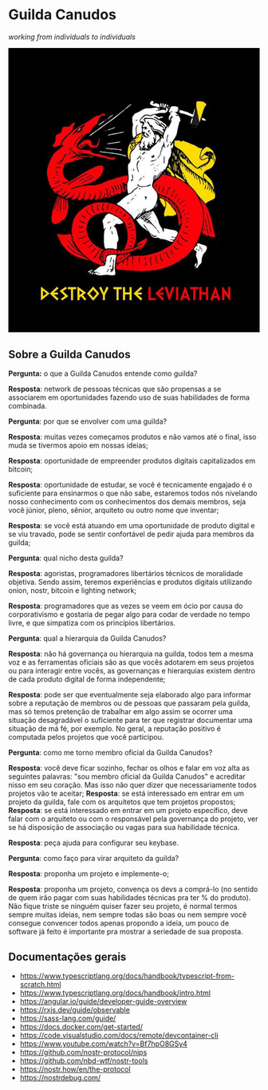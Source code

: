 # Guilda Canudos

_working from individuals to individuals_

![destroy the levithan](https://raw.githubusercontent.com/antonioconselheiro/antonioconselheiro/master/img/destroy-leviathan.jpg)

## Sobre a Guilda Canudos

**Pergunta:** o que a Guilda Canudos entende como guilda?

**Resposta**: network de pessoas técnicas que são propensas a se associarem em oportunidades fazendo uso de suas habilidades de forma combinada.



**Pergunta**: por que se envolver com uma guilda?

**Resposta**: muitas vezes começamos produtos e não vamos até o final, isso muda se tivermos apoio em nossas ideias;

**Resposta**: oportunidade de empreender produtos digitais capitalizados em bitcoin;

**Resposta**: oportunidade de estudar, se você é tecnicamente engajado é o suficiente para ensinarmos o que não sabe, estaremos todos nós nivelando nosso conhecimento com os conhecimentos dos demais membros, seja você júnior, pleno, sênior, arquiteto ou outro nome que inventar;

**Resposta**: se você está atuando em uma oportunidade de produto digital e se viu travado, pode se sentir confortável de pedir ajuda para membros da guilda;


**Pergunta**: qual nicho desta guilda?

**Resposta**: agoristas, programadores libertários técnicos de moralidade objetiva. Sendo assim, teremos experiências e produtos digitais utilizando onion, nostr, bitcoin e lighting network;

**Resposta**: programadores que as vezes se veem em ócio por causa do corporativismo e gostaria de pegar algo para codar de verdade no tempo livre, e que simpatiza com os princípios libertários.


**Pergunta**: qual a hierarquia da Guilda Canudos?

**Resposta**: não há governança ou hierarquia na guilda, todos tem a mesma voz e as ferramentas oficiais são as que vocês adotarem em seus projetos ou para interagir entre vocês, as governanças e 
hierarquias existem dentro de cada produto digital de forma independente;

**Resposta**: pode ser que eventualmente seja elaborado algo para informar sobre a reputação de membros ou de pessoas que passaram pela guilda, mas só temos pretenção de trabalhar em algo assim se ocorrer uma situação desagradável o suficiente para ter que registrar documentar uma situação de má fé, por exemplo. No geral, a reputação positivo é computada pelos projetos que você participou.


**Pergunta**: como me torno membro oficial da Guilda Canudos?

**Resposta**: você deve ficar sozinho, fechar os olhos e falar em voz alta as seguintes palavras: "sou membro oficial da Guilda Canudos" e acreditar nisso em seu coração. Mas isso não quer dizer que necessariamente todos projetos vão te aceitar;
**Resposta**: se está interessado em entrar em um projeto da guilda, fale com os arquitetos que tem projetos propostos;
**Resposta**: se está interessado em entrar em um projeto específico, deve falar com o arquiteto ou com o responsável pela governança do projeto, ver se há disposição de associação ou vagas para sua habilidade técnica.

**Resposta**: peça ajuda para configurar seu keybase.


**Pergunta**: como faço para virar arquiteto da guilda?

**Resposta**: proponha um projeto e implemente-o;

**Resposta**: proponha um projeto, convença os devs a comprá-lo (no sentido de quem irão pagar com suas habilidades técnicas pra ter % do produto). Não fique triste se ninguém quiser fazer seu projeto, é normal termos sempre muitas ideias, nem sempre todas são boas ou nem sempre você consegue convencer todos apenas propondo a ideia, um pouco de software já feito é importante pra mostrar a seriedade de sua proposta.

## Documentações gerais
- https://www.typescriptlang.org/docs/handbook/typescript-from-scratch.html
- https://www.typescriptlang.org/docs/handbook/intro.html
- https://angular.io/guide/developer-guide-overview
- https://rxjs.dev/guide/observable
- https://sass-lang.com/guide/
- https://docs.docker.com/get-started/
- https://code.visualstudio.com/docs/remote/devcontainer-cli
- https://www.youtube.com/watch?v=Bf7hpO8GSy4
- https://github.com/nostr-protocol/nips
- https://github.com/nbd-wtf/nostr-tools
- https://nostr.how/en/the-protocol
- https://nostrdebug.com/
